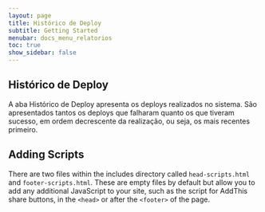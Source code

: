 ```yaml
---
layout: page
title: Histórico de Deploy
subtitle: Getting Started
menubar: docs_menu_relatorios
toc: true
show_sidebar: false
---
```


## Histórico de Deploy

A aba Histórico de Deploy apresenta os deploys realizados no sistema. São apresentados tantos os deploys que falharam quanto os que tiveram sucesso, em ordem decrescente da realização, ou seja, os mais recentes primeiro.

## Adding Scripts

There are two files within the includes directory called `head-scripts.html` and `footer-scripts.html`. These are empty files by default but allow you to add any additional JavaScript to your site, such as the script for AddThis share buttons, in the `<head>` or after the `<footer>` of the page.